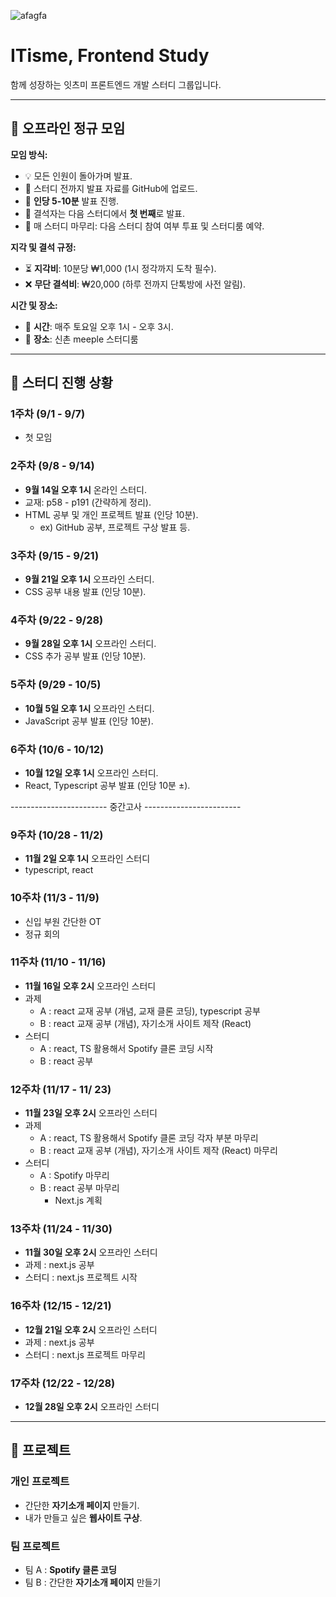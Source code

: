 ![afagfa](https://github.com/user-attachments/assets/d51a8282-72e3-4eee-b793-3819bde93942)

# ITisme, Frontend Study 
함께 성장하는 잇츠미 프론트엔드 개발 스터디 그룹입니다.

---

## 📌 오프라인 정규 모임

**모임 방식:**
- 💡 모든 인원이 돌아가며 발표.
- 📂 스터디 전까지 발표 자료를 GitHub에 업로드.
- 🎤 **인당 5-10분** 발표 진행.
- 🚩 결석자는 다음 스터디에서 **첫 번째**로 발표.
- 🎯 매 스터디 마무리: 다음 스터디 참여 여부 투표 및 스터디룸 예약.

**지각 및 결석 규정:**
- ⏳ **지각비**: 10분당 ₩1,000 (1시 정각까지 도착 필수).
- ❌ **무단 결석비**: ₩20,000 (하루 전까지 단톡방에 사전 알림).

**시간 및 장소:**
- 📅 **시간**: 매주 토요일 오후 1시 - 오후 3시.
- 📍 **장소**: 신촌 meeple 스터디룸
  
---
  
## 📅 스터디 진행 상황

### 1주차 (9/1 - 9/7)
- 첫 모임

### 2주차 (9/8 - 9/14)
- **9월 14일 오후 1시** 온라인 스터디.
- 교재: p58 - p191 (간략하게 정리).
- HTML 공부 및 개인 프로젝트 발표 (인당 10분).
  - ex) GitHub 공부, 프로젝트 구상 발표 등.

### 3주차 (9/15 - 9/21)
- **9월 21일 오후 1시** 오프라인 스터디.
- CSS 공부 내용 발표 (인당 10분).

### 4주차 (9/22 - 9/28)
- **9월 28일 오후 1시** 오프라인 스터디.
- CSS 추가 공부 발표 (인당 10분).

### 5주차 (9/29 - 10/5)
- **10월 5일 오후 1시** 오프라인 스터디.
- JavaScript 공부 발표 (인당 10분).

### 6주차 (10/6 - 10/12)
- **10월 12일 오후 1시** 오프라인 스터디.
- React, Typescript 공부 발표 (인당 10분 ±).
   
------------------------ 중간고사 ------------------------

### 9주차  (10/28 - 11/2)
- **11월 2일 오후 1시** 오프라인 스터디
- typescript, react

### 10주차 (11/3 - 11/9)
- 신입 부원 간단한 OT
- 정규 회의

### 11주차 (11/10 - 11/16)
- **11월 16일 오후 2시** 오프라인 스터디
- 과제 <br/>
	- A : react 교재 공부 (개념, 교재 클론 코딩), typescript 공부 <br/>
	- B : react 교재 공부 (개념), 자기소개 사이트 제작 (React) 
- 스터디 <br/>
	- A : react, TS 활용해서 Spotify 클론 코딩 시작 <br/>
	- B : react 공부<br/>

### 12주차 (11/17 - 11/ 23)
- **11월 23일 오후 2시** 오프라인 스터디
- 과제 <br/>
	- A : react, TS 활용해서 Spotify 클론 코딩 각자 부분 마무리 <br/>
	- B : react 교재 공부 (개념), 자기소개 사이트 제작 (React) 마무리
- 스터디 <br/>
	- A : Spotify 마무리 <br/>
	- B : react 공부 마무리 <br/>
      + Next.js 계획 <br/>

### 13주차 (11/24 - 11/30) 
- **11월 30일 오후 2시** 오프라인 스터디
- 과제 :  next.js 공부
- 스터디 : next.js 프로젝트 시작 

### 16주차 (12/15 - 12/21) 
- **12월 21일 오후 2시** 오프라인 스터디
- 과제 : next.js 공부
- 스터디 : next.js 프로젝트 마무리

### 17주차 (12/22 - 12/28) 
- **12월 28일 오후 2시** 오프라인 스터디
  
---

## 🌟 프로젝트

### 개인 프로젝트
- 간단한 **자기소개 페이지** 만들기.
- 내가 만들고 싶은 **웹사이트 구상**.

### 팀 프로젝트
- 팀 A : **Spotify 클론 코딩**
- 팀 B : 간단한 **자기소개 페이지** 만들기
